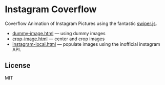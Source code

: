 # Instagram Coverflow

Coverflow Animation of Instagram Pictures using the fantastic [swiper.js](https://swiperjs.com/).

- [dummy-image.html](dummy-image.html) — using dummy images
- [crop-image.html](crop-image.html) — center and crop images
- [instagram-local.html](instagram-local.html) —  populate images using the inofficial instagram API.

## License

MIT